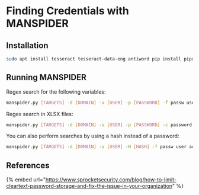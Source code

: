 # Finding Credentials with MANSPIDER

## Installation

```bash
sudo apt install tesseract tesseract-data-eng antiword pip install pipx pipx install man-spider
```

## Running MANSPIDER

Regex search for the following variables:

```bash
manspider.py [TARGETS] -d [DOMAIN] -u [USER] -p [PASSWORD] -f passw user admin account network login logon cred
```

Regex search in XLSX files:

```bash
manspider.py [TARGETS] -d [DOMAIN] -u [USER] -p [PASSWORD] -c password -e xlsx
```

You can also perform searches by using a hash instead of a password:

```bash
manspider.py [TARGETS] -d [DOMAIN] -u [USER] -H [HASH] -f passw user admin account network login logon cred
```

## References

{% embed url="https://www.sprocketsecurity.com/blog/how-to-limit-cleartext-password-storage-and-fix-the-issue-in-your-organization" %}
